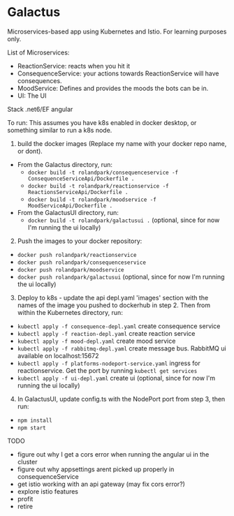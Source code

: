 # Galactus
Microservices-based app using Kubernetes and Istio. For learning purposes only.

List of Microservices:
- ReactionService: reacts when you hit it
- ConsequenceService: your actions towards ReactionService will have consequences.
- MoodService: Defines and provides the moods the bots can be in. 
- UI: The UI

Stack
.net6/EF
angular

To run:
This assumes you have k8s enabled in docker desktop, or something similar to run a k8s node.

1. build the docker images (Replace my name with your docker repo name, or dont).
- From the Galactus directory, run: 
  - `docker build -t rolandpark/consequenceservice -f ConsequenceServiceApi/Dockerfile .` 
  - `docker build -t rolandpark/reactionservice -f ReactionsServiceApi/Dockerfile .`
  - `docker build -t rolandpark/moodservice -f MoodServiceApi/Dockerfile .`
- From the GalactusUI directory, run:
  - `docker build -t rolandpark/galactusui .` (optional, since for now I'm running the ui locally)

2. Push the images to your docker repository:
- `docker push rolandpark/reactionservice`
- `docker push rolandpark/consequenceservice`
- `docker push rolandpark/moodservice`
- `docker push rolandpark/galactusui` (optional, since for now I'm running the ui locally)

3. Deploy to k8s - update the api depl.yaml 'images' section with the names of the image you pushed to dockerhub in step 2. Then from within the Kubernetes directory, run: 
- `kubectl apply -f consequence-depl.yaml` create consequence service
- `kubectl apply -f reaction-depl.yaml` create reaction service
- `kubectl apply -f mood-depl.yaml` create mood service
- `kubectl apply -f rabbitmq-depl.yaml` create message bus. RabbitMQ ui available on localhost:15672
- `kubectl apply -f platforms-nodeport-service.yaml` ingress for reactionservice. Get the port by running `kubectl get services`
- `kubectl apply -f ui-depl.yaml` create ui (optional, since for now I'm running the ui locally)

4. In GalactusUI, update config.ts  with the NodePort port from step 3, then run:
- `npm install`
- `npm start`

TODO
- figure out why I get a cors error when running the angular ui in the cluster
- figure out why appsettings arent picked up properly in consequenceService
- get istio working with an api gateway (may fix cors error?)
- explore istio features
- profit
- retire

